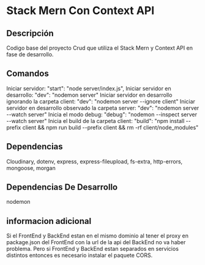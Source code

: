 # Stack Mern Con Context API

## Descripción

Codigo base del proyecto Crud que utiliza el Stack Mern y Context API en fase de desarrollo.

## Comandos

Iniciar servidor: "start": "node server/index.js",
Iniciar servidor en desarrollo: "dev": "nodemon server"
Iniciar servidor en desarrollo ignorando la carpeta client: "dev": "nodemon server --ignore client"
Iniciar servidor en desarrollo observado la carpeta server: "dev": "nodemon server --watch server"
Inicia el modo debug: "debug": "nodemon --inspect server --watch server"
Inicia el build de la carpeta client: "build": "npm install --prefix client && npm run build --prefix client && rm -rf client/node_modules"

## Dependencias

Cloudinary, dotenv, express, express-fileupload, fs-extra, http-errors, mongoose, morgan

## Dependencias De Desarrollo

nodemon

## informacion adicional

Si el FrontEnd y BackEnd estan en el mismo dominio al tener el proxy en package.json del FrontEnd con la url de la api del BackEnd no va haber problema. Pero si FrontEnd y BackEnd estan separados en servicios distintos entonces es necesario instalar el paquete CORS.
